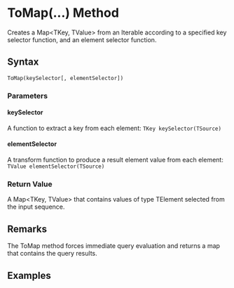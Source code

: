 # ToMap(...) Method
Creates a Map<TKey, TValue> from an Iterable according to a specified key selector function, and an element selector function.

## Syntax
```
ToMap(keySelector[, elementSelector])
```

### Parameters

#### keySelector
A function to extract a key from each element: ```TKey keySelector(TSource)```

#### elementSelector
A transform function to produce a result element value from each element: ```TValue elementSelector(TSource)```

### Return Value
A Map<TKey, TValue> that contains values of type TElement selected from the input sequence.

## Remarks
The ToMap method forces immediate query evaluation and returns a map that contains the query results.

## Examples



